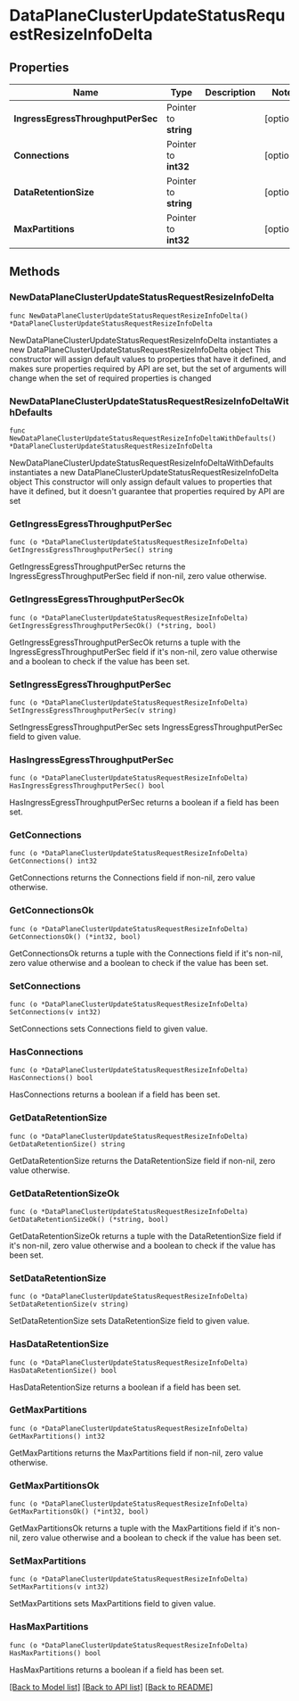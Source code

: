 # DataPlaneClusterUpdateStatusRequestResizeInfoDelta

## Properties

Name | Type | Description | Notes
------------ | ------------- | ------------- | -------------
**IngressEgressThroughputPerSec** | Pointer to **string** |  | [optional] 
**Connections** | Pointer to **int32** |  | [optional] 
**DataRetentionSize** | Pointer to **string** |  | [optional] 
**MaxPartitions** | Pointer to **int32** |  | [optional] 

## Methods

### NewDataPlaneClusterUpdateStatusRequestResizeInfoDelta

`func NewDataPlaneClusterUpdateStatusRequestResizeInfoDelta() *DataPlaneClusterUpdateStatusRequestResizeInfoDelta`

NewDataPlaneClusterUpdateStatusRequestResizeInfoDelta instantiates a new DataPlaneClusterUpdateStatusRequestResizeInfoDelta object
This constructor will assign default values to properties that have it defined,
and makes sure properties required by API are set, but the set of arguments
will change when the set of required properties is changed

### NewDataPlaneClusterUpdateStatusRequestResizeInfoDeltaWithDefaults

`func NewDataPlaneClusterUpdateStatusRequestResizeInfoDeltaWithDefaults() *DataPlaneClusterUpdateStatusRequestResizeInfoDelta`

NewDataPlaneClusterUpdateStatusRequestResizeInfoDeltaWithDefaults instantiates a new DataPlaneClusterUpdateStatusRequestResizeInfoDelta object
This constructor will only assign default values to properties that have it defined,
but it doesn't guarantee that properties required by API are set

### GetIngressEgressThroughputPerSec

`func (o *DataPlaneClusterUpdateStatusRequestResizeInfoDelta) GetIngressEgressThroughputPerSec() string`

GetIngressEgressThroughputPerSec returns the IngressEgressThroughputPerSec field if non-nil, zero value otherwise.

### GetIngressEgressThroughputPerSecOk

`func (o *DataPlaneClusterUpdateStatusRequestResizeInfoDelta) GetIngressEgressThroughputPerSecOk() (*string, bool)`

GetIngressEgressThroughputPerSecOk returns a tuple with the IngressEgressThroughputPerSec field if it's non-nil, zero value otherwise
and a boolean to check if the value has been set.

### SetIngressEgressThroughputPerSec

`func (o *DataPlaneClusterUpdateStatusRequestResizeInfoDelta) SetIngressEgressThroughputPerSec(v string)`

SetIngressEgressThroughputPerSec sets IngressEgressThroughputPerSec field to given value.

### HasIngressEgressThroughputPerSec

`func (o *DataPlaneClusterUpdateStatusRequestResizeInfoDelta) HasIngressEgressThroughputPerSec() bool`

HasIngressEgressThroughputPerSec returns a boolean if a field has been set.

### GetConnections

`func (o *DataPlaneClusterUpdateStatusRequestResizeInfoDelta) GetConnections() int32`

GetConnections returns the Connections field if non-nil, zero value otherwise.

### GetConnectionsOk

`func (o *DataPlaneClusterUpdateStatusRequestResizeInfoDelta) GetConnectionsOk() (*int32, bool)`

GetConnectionsOk returns a tuple with the Connections field if it's non-nil, zero value otherwise
and a boolean to check if the value has been set.

### SetConnections

`func (o *DataPlaneClusterUpdateStatusRequestResizeInfoDelta) SetConnections(v int32)`

SetConnections sets Connections field to given value.

### HasConnections

`func (o *DataPlaneClusterUpdateStatusRequestResizeInfoDelta) HasConnections() bool`

HasConnections returns a boolean if a field has been set.

### GetDataRetentionSize

`func (o *DataPlaneClusterUpdateStatusRequestResizeInfoDelta) GetDataRetentionSize() string`

GetDataRetentionSize returns the DataRetentionSize field if non-nil, zero value otherwise.

### GetDataRetentionSizeOk

`func (o *DataPlaneClusterUpdateStatusRequestResizeInfoDelta) GetDataRetentionSizeOk() (*string, bool)`

GetDataRetentionSizeOk returns a tuple with the DataRetentionSize field if it's non-nil, zero value otherwise
and a boolean to check if the value has been set.

### SetDataRetentionSize

`func (o *DataPlaneClusterUpdateStatusRequestResizeInfoDelta) SetDataRetentionSize(v string)`

SetDataRetentionSize sets DataRetentionSize field to given value.

### HasDataRetentionSize

`func (o *DataPlaneClusterUpdateStatusRequestResizeInfoDelta) HasDataRetentionSize() bool`

HasDataRetentionSize returns a boolean if a field has been set.

### GetMaxPartitions

`func (o *DataPlaneClusterUpdateStatusRequestResizeInfoDelta) GetMaxPartitions() int32`

GetMaxPartitions returns the MaxPartitions field if non-nil, zero value otherwise.

### GetMaxPartitionsOk

`func (o *DataPlaneClusterUpdateStatusRequestResizeInfoDelta) GetMaxPartitionsOk() (*int32, bool)`

GetMaxPartitionsOk returns a tuple with the MaxPartitions field if it's non-nil, zero value otherwise
and a boolean to check if the value has been set.

### SetMaxPartitions

`func (o *DataPlaneClusterUpdateStatusRequestResizeInfoDelta) SetMaxPartitions(v int32)`

SetMaxPartitions sets MaxPartitions field to given value.

### HasMaxPartitions

`func (o *DataPlaneClusterUpdateStatusRequestResizeInfoDelta) HasMaxPartitions() bool`

HasMaxPartitions returns a boolean if a field has been set.


[[Back to Model list]](../README.md#documentation-for-models) [[Back to API list]](../README.md#documentation-for-api-endpoints) [[Back to README]](../README.md)


